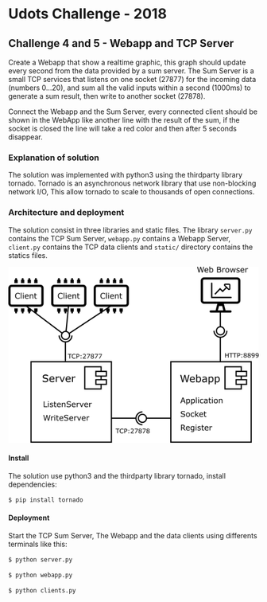 # Udots Challenge - 2018

## Challenge 4 and 5 - Webapp and TCP Server

Create a Webapp that show a realtime graphic,
this graph should update every second from the data provided by a sum server.
The Sum Server is a small TCP services that listens on one socket (27877) for the incoming data (numbers 0...20),
and sum all the valid inputs within a second (1000ms) to generate a sum result,
then write to another socket (27878).

Connect the Webapp and the Sum Server,
every connected client should be shown in the WebApp like another line with the result of the sum,
if the socket is closed the line will take a red color and then after 5 seconds disappear.


### Explanation of solution

The solution was implemented with python3 using the thirdparty library tornado.
Tornado is an asynchronous network library that use non-blocking network I/O,
This allow tornado to scale to thousands of open connections.


### Architecture and deployment

The solution consist in three libraries and static files.
The library `server.py` contains the TCP Sum Server, `webapp.py` contains a Webapp Server,
`client.py` contains the TCP data clients and `static/` directory contains the statics files.

![Infraestructure](imgs/infraestructure.png)


#### Install

The solution use python3 and the thirdparty library tornado, install dependencies:

``` bash
$ pip install tornado
```


#### Deployment

Start the TCP Sum Server, The Webapp and the data clients
using differents terminals like this:

``` bash
$ python server.py
```

``` bash
$ python webapp.py
```

``` bash
$ python clients.py
```
